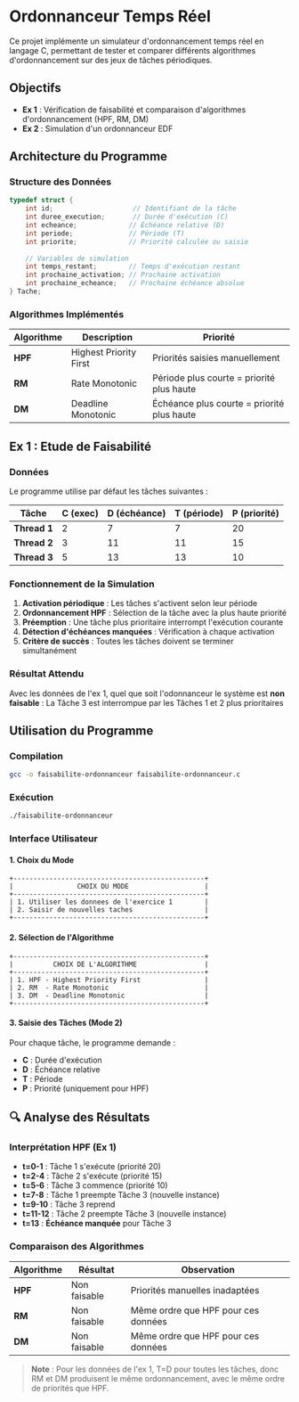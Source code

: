 # Ordonnanceur Temps Réel

Ce projet implémente un simulateur d'ordonnancement temps réel en langage C, permettant de tester et comparer différents algorithmes d'ordonnancement sur des jeux de tâches périodiques.

## Objectifs

- **Ex 1** : Vérification de faisabilité et comparaison d'algorithmes d'ordonnancement (HPF, RM, DM)
- **Ex 2** : Simulation d'un ordonnanceur EDF

## Architecture du Programme

### Structure des Données

```c
typedef struct {
    int id;                    // Identifiant de la tâche
    int duree_execution;       // Durée d'exécution (C)
    int echeance;             // Échéance relative (D)
    int periode;              // Période (T)
    int priorite;             // Priorité calculée ou saisie
    
    // Variables de simulation
    int temps_restant;        // Temps d'exécution restant
    int prochaine_activation; // Prochaine activation
    int prochaine_echeance;   // Prochaine échéance absolue
} Tache;
```

### Algorithmes Implémentés

| Algorithme | Description            | Priorité                                   |
|------------|------------------------|--------------------------------------------|
| **HPF**    | Highest Priority First | Priorités saisies manuellement             |
| **RM**     | Rate Monotonic         | Période plus courte = priorité plus haute  |
| **DM**     | Deadline Monotonic     | Échéance plus courte = priorité plus haute |


## Ex 1 : Etude de Faisabilité

### Données

Le programme utilise par défaut les tâches suivantes :

| Tâche        | C (exec) | D (échéance) | T (période) | P (priorité) |
|--------------|----------|--------------|-------------|--------------|
| **Thread 1** | 2        | 7            | 7           | 20           |
| **Thread 2** | 3        | 11           | 11          | 15           |
| **Thread 3** | 5        | 13           | 13          | 10           |

### Fonctionnement de la Simulation

1. **Activation périodique** : Les tâches s'activent selon leur période
2. **Ordonnancement HPF** : Sélection de la tâche avec la plus haute priorité
3. **Préemption** : Une tâche plus prioritaire interrompt l'exécution courante
4. **Détection d'échéances manquées** : Vérification à chaque activation
5. **Critère de succès** : Toutes les tâches doivent se terminer simultanément

### Résultat Attendu

Avec les données de l'ex 1, quel que soit l'odonnanceur le système est **non faisable** : La Tâche 3 est interrompue par les Tâches 1 et 2 plus prioritaires

## Utilisation du Programme

### Compilation

```bash
gcc -o faisabilite-ordonnanceur faisabilite-ordonnanceur.c
```

### Exécution

```bash
./faisabilite-ordonnanceur
```

### Interface Utilisateur

#### 1. Choix du Mode

```
+------------------------------------------------+
|                CHOIX DU MODE                   |
+------------------------------------------------+
| 1. Utiliser les donnees de l'exercice 1        |
| 2. Saisir de nouvelles taches                  |
+------------------------------------------------+
```

#### 2. Sélection de l'Algorithme

```
+------------------------------------------------+
|          CHOIX DE L'ALGORITHME                 |
+------------------------------------------------+
| 1. HPF - Highest Priority First                |
| 2. RM  - Rate Monotonic                        |
| 3. DM  - Deadline Monotonic                    |
+------------------------------------------------+
```

#### 3. Saisie des Tâches (Mode 2)

Pour chaque tâche, le programme demande :
- **C** : Durée d'exécution
- **D** : Échéance relative  
- **T** : Période
- **P** : Priorité (uniquement pour HPF)


## 🔍 Analyse des Résultats

### Interprétation HPF (Ex 1)

- **t=0-1** : Tâche 1 s'exécute (priorité 20)
- **t=2-4** : Tâche 2 s'exécute (priorité 15)  
- **t=5-6** : Tâche 3 commence (priorité 10)
- **t=7-8** : Tâche 1 preempte Tâche 3 (nouvelle instance)
- **t=9-10** : Tâche 3 reprend
- **t=11-12** : Tâche 2 preempte Tâche 3 (nouvelle instance)
- **t=13** : **Échéance manquée** pour Tâche 3

### Comparaison des Algorithmes

| Algorithme | Résultat     | Observation                         |
|------------|--------------|-------------------------------------|
| **HPF**    | Non faisable | Priorités manuelles inadaptées      |
| **RM**     | Non faisable | Même ordre que HPF pour ces données |
| **DM**     | Non faisable | Même ordre que HPF pour ces données |

> **Note** : Pour les données de l'ex 1, T=D pour toutes les tâches, donc RM et DM produisent le même ordonnancement, avec le même ordre de priorités que HPF.


